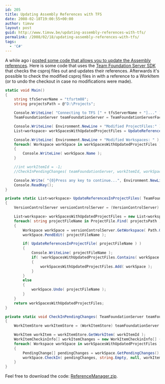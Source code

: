 ```yaml
---
id: 205
title: Updating Assembly References with TFS
date: 2008-02-18T19:00:55+00:00
author: timvw
layout: post
guid: http://www.timvw.be/updating-assembly-references-with-tfs/
permalink: /2008/02/18/updating-assembly-references-with-tfs/
tags:
  - 'C#'
---
```

A while ago i [posted some code that allows you to update the Assembly references](http://www.timvw.be/programming-the-csproj-file/). Here is some code that uses the [Team Foundation Server SDK](http://msdn2.microsoft.com/en-us/library/bb130146(VS.80).aspx) that checks the csproj files out and updates their references. Afterwards it's possible to check the modified csproj files in with a reference to a WorkItem (or to undo the checkout in case no modifications were made).

```csharp
static void Main()
{
	string tfsServerName = "tfsrtm08";
	string projectsPath = @"D:\Projects";

	Console.WriteLine( "Connecting to TFS [" + tfsServerName + "]..." );
	TeamFoundationServer teamFoundationServer = TeamFoundationServerFactory.GetServer( tfsServerName );

	Console.WriteLine( Environment.NewLine + "Modified ProjectFiles:" );
	List<workspace> workSpacesWithUpdatedProjectFiles = UpdateReferencesInProjectFiles( teamFoundationServer, projectsPath );

	Console.WriteLine( Environment.NewLine + "Modified Workspaces: " );
	foreach( Workspace workSpace in workSpacesWithUpdatedProjectFiles )
	{
		Console.WriteLine( workSpace.Name );
	}

	//int workItemId = -1;
	//CheckInPendingChanges( teamFoundationServer, workItemId, workSpacesWithUpdatedProjectFiles );

	Console.Write( "{0}Press any key to continue...", Environment.NewLine );
	Console.ReadKey();
}

private static List<workspace> UpdateReferencesInProjectFiles( TeamFoundationServer teamFoundationServer, string projectsPath )
{
	VersionControlServer versionControlServer = (VersionControlServer) teamFoundationServer.GetService( typeof( VersionControlServer ) );

	List<workspace> workSpacesWithUpdatedProjectFiles = new List<workspace>();
	foreach( string projectFileName in ProjectFile.Find( projectsPath ) )
	{
		Workspace workSpace = versionControlServer.GetWorkspace( Path.GetFullPath( projectFileName ) );
		workSpace.PendEdit( projectFileName );

		if( UpdateReferencesInProjectFile( projectFileName ) )
		{
			Console.WriteLine( projectFileName );
			if( !workSpacesWithUpdatedProjectFiles.Contains( workSpace ) )
			{
				workSpacesWithUpdatedProjectFiles.Add( workSpace );
			}
		}
		else
		{
			workSpace.Undo( projectFileName );
		}
	}
	return workSpacesWithUpdatedProjectFiles;
}

private static void CheckInPendingChanges( TeamFoundationServer teamFoundationServer, int workItemId, List<workspace> workSpacesWithUpdatedProjectFiles )
{
	WorkItemStore workItemStore = (WorkItemStore) teamFoundationServer.GetService( typeof( WorkItemStore ) );

	WorkItem workItem = workItemStore.GetWorkItem( workItemId );
	WorkItemCheckinInfo[] workItemChanges = new WorkItemCheckinInfo[] { new WorkItemCheckinInfo( workItem, WorkItemCheckinAction.Associate ) };
	foreach( Workspace workSpace in workSpacesWithUpdatedProjectFiles )
	{
		PendingChange[] pendingChanges = workSpace.GetPendingChanges();
		workSpace.CheckIn( pendingChanges, string.Empty, null, workItemChanges, null );
	}
}
```

Feel free to download the code: [ReferenceManager.zip](http://www.timvw.be/wp-content/code/csharp/ReferenceManager.zip).
